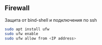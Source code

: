 ## Firewall
Защита от bind-shell и подключения по ssh
```bash
sudo apt install ufw
sudo ufw enable
sudo ufw allow from <IP address>
```
